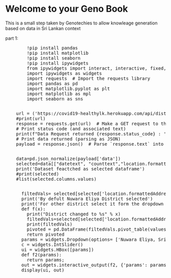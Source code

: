 # Welcome to your Geno Book

This is a small step taken by Genotechies to allow knowleage generation based on data in Sri Lankan context
<html>
  <head>
    <title>An active web page</title>
<!--     <script type="text/x-thebe-config">
      {
        bootstrap: true,
        selector: "pre",
        requestKernel: true,
    binderOptions: {
        repo: "binder-examples/requirements",
        ref: "master",
    },
      }
    </script>
  <script src="https://unpkg.com/thebe@latest/lib/index.js"></script>
     <script >$.getScript("https://unpkg.com/thebe@latest")
    .done(function (script, textStatus) {
           thebelab.events.on("request-kernel")((kernel) => {
    // Find any cells with an initialization tag and ask Thebe to run them when ready
    kernel.requestExecute({code: "import numpy as np"})
    kernel.requestExecute({code: "import matplotlib.pyplot as plt"})
      });
    })
</script> -->
  </head>
  <body>
 part 1:
  <!--   <pre>
    %matplotlib inline
import ipywidgets as widgets
import requests  # Import the requests library
import pandas as pd
import matplotlib.pyplot as plt
import matplotlib as mpl
import seaborn as sns
    </pre>
    Sed do eiusmod tempor incididunt ut labore et dolore magna aliqua:
    <pre data-executable="true">
x = np.linspace(0,10)
plt.plot(x, np.sin(x))
plt.plot(x, np.cos(x))
    </pre> -->
     <pre data-executable>
        !pip install pandas
        !pip install matplotlib
        !pip install seaborn
        !pip install ipywidgets
        from ipywidgets import interact, interactive, fixed, interact_manual
        import ipywidgets as widgets
        import requests  # Import the requests library
        import pandas as pd
        import matplotlib.pyplot as plt
        import matplotlib as mpl
        import seaborn as sns
  </pre>
   <pre data-executable>
    url = ('https://covid19-healthylk.herokuapp.com/api/districtstotal?startdate=2021-08-31&enddate=2021-09-31')
    #print(url)
    response = requests.get(url)  # Make a GET request to the URL
    # Print status code (and associated text)
    print(f"Data Request returned {response.status_code} : '{response.reason}'")
    # Print data returned (parsing as JSON)
    payload = response.json()  # Parse `response.text` into JSON
   </pre>
    <pre data-executable>
    data=pd.json_normalize(payload['data'])
    selected=data[["datetext", "counttext","location.formattedAddress"]]
    print('Dataset feactched as selected dataframe')
    #print(selected)
    #list(selected.columns.values)
    </pre>
      <pre data-executable>
      filtedVals= selected[selected['location.formattedAddress'].str.contains('Nuwara Eliya, Sri Lanka')]
      print('By defult Nuwara Eliya District selected')
      print('For other district select it form the dropdown below >>>')
      def f(x):
        print("District changed to %s" % x)
        filtedVals=selected[selected['location.formattedAddress'].str.contains(x)]
        print(filtedVals)
        pivoted = pd.DataFrame(filtedVals.pivot_table(values='counttext', index='datetext', columns='location.formattedAddress', aggfunc='sum'))
        return pivoted
      params = widgets.Dropdown(options= ['Nuwara Eliya, Sri Lanka', 'Badulla, Sri Lanka', 'Kurunegala, Sri Lanka'])
      c = widgets.IntSlider()
      ui = widgets.HBox([params])
      def f2(params):
        return params;
      out = widgets.interactive_output(f2, {'params': params})
      display(ui, out)
 </pre>
 <script src="_static/juniper.min.js"></script>
 
 <script>new Juniper({ repo: 'GenoTechies/spacy-io-binder',isolateCells:false })</script>
  </body>
</html>
<!-- 
https://github.com/executablebooks/thebe/blob/65800aa141f708476e953c080f12ebbadcf8dd2d/docs/_static/html_examples/demo-status-widget.html -->